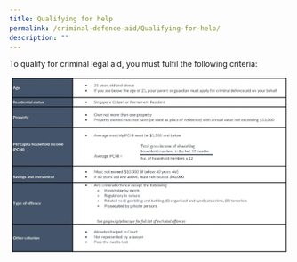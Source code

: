 ```yaml
---
title: Qualifying for help
permalink: /criminal-defence-aid/Qualifying-for-help/
description: ""
---
```

To qualify for criminal legal aid, you must fulfil the following criteria:

![](/images/criteria%207.jpg)